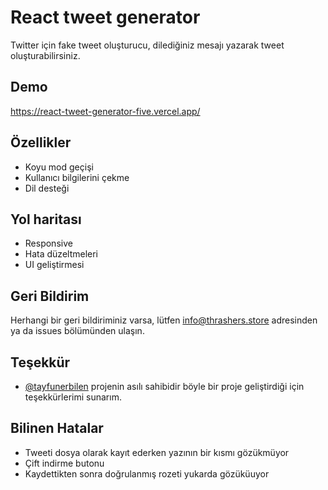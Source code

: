 
# React tweet generator

Twitter için fake tweet oluşturucu, dilediğiniz mesajı yazarak tweet oluşturabilirsiniz.


## Demo

https://react-tweet-generator-five.vercel.app/

  
## Özellikler

- Koyu mod geçişi
- Kullanıcı bilgilerini çekme
- Dil desteği

  
## Yol haritası

- Responsive
- Hata düzeltmeleri
- UI geliştirmesi

  
## Geri Bildirim

Herhangi bir geri bildiriminiz varsa, lütfen info@thrashers.store adresinden ya da issues bölümünden ulaşın.

  
## Teşekkür

- [@tayfunerbilen](https://www.github.com/tayfunerbilen) projenin asılı sahibidir böyle bir proje geliştirdiği için teşekkürlerimi sunarım.

  
## Bilinen Hatalar

- Tweeti dosya olarak kayıt ederken yazının bir kısmı gözükmüyor
- Çift indirme butonu
- Kaydettikten sonra doğrulanmış rozeti yukarda gözüküuyor 
